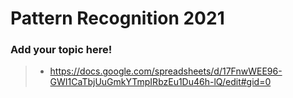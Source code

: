 # Pattern Recognition 2021 
### Add your topic here!
> * https://docs.google.com/spreadsheets/d/17FnwWEE96-GWI1CaTbjUuGmkYTmpIRbzEu1Du46h-lQ/edit#gid=0
